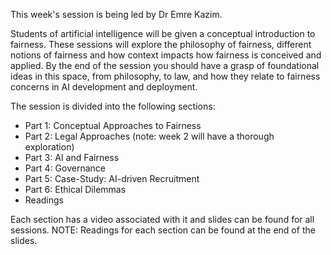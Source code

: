 This week's session is being led by Dr Emre Kazim. 

Students of artificial intelligence will be given a conceptual introduction to fairness. These sessions will explore the philosophy of fairness, different notions of fairness and how context impacts how fairness is conceived and applied. By the end of the session you should have a grasp of foundational ideas in this space, from philosophy, to law, and how they relate to fairness concerns in AI development and deployment. 

The session is divided into the following sections: 

- Part 1: Conceptual Approaches to Fairness
- Part 2: Legal Approaches (note: week 2 will have a thorough exploration) 
- Part 3: AI and Fairness
- Part 4: Governance
- Part 5: Case-Study: AI-driven Recruitment
- Part 6: Ethical Dilemmas
- Readings 

Each section has a video associated with it and slides can be found for all sessions. 
NOTE: Readings for each section can be found at the end of the slides. 
